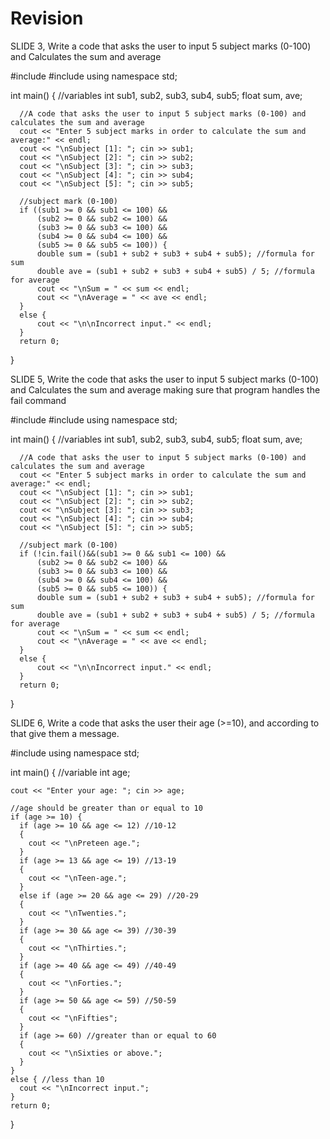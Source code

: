 # Revision

SLIDE 3, Write a code that asks the user to input 5 subject marks (0-100) and
Calculates the sum and average

  #include <iostream>
  #include <string>
  using namespace std;

  int main()
  {
      //variables
      int sub1, sub2, sub3, sub4, sub5;
      float sum, ave;

      //A code that asks the user to input 5 subject marks (0-100) and calculates the sum and average
      cout << "Enter 5 subject marks in order to calculate the sum and average:" << endl;
      cout << "\nSubject [1]: "; cin >> sub1;
      cout << "\nSubject [2]: "; cin >> sub2;
      cout << "\nSubject [3]: "; cin >> sub3;
      cout << "\nSubject [4]: "; cin >> sub4;
      cout << "\nSubject [5]: "; cin >> sub5;

      //subject mark (0-100)
      if ((sub1 >= 0 && sub1 <= 100) &&
          (sub2 >= 0 && sub2 <= 100) &&
          (sub3 >= 0 && sub3 <= 100) &&
          (sub4 >= 0 && sub4 <= 100) &&
          (sub5 >= 0 && sub5 <= 100)) {
          double sum = (sub1 + sub2 + sub3 + sub4 + sub5); //formula for sum
          double ave = (sub1 + sub2 + sub3 + sub4 + sub5) / 5; //formula for average
          cout << "\nSum = " << sum << endl;
          cout << "\nAverage = " << ave << endl;
      }
      else {
          cout << "\n\nIncorrect input." << endl;
      }
      return 0;
  }
                                                
SLIDE 5, Write the code that asks the user to input 5 subject marks (0-100) and
Calculates the sum and average making sure that program handles the fail
command
                                                
  #include <iostream>
  #include <string>
  using namespace std;

  int main()
  {
      //variables
      int sub1, sub2, sub3, sub4, sub5;
      float sum, ave;

      //A code that asks the user to input 5 subject marks (0-100) and calculates the sum and average
      cout << "Enter 5 subject marks in order to calculate the sum and average:" << endl;
      cout << "\nSubject [1]: "; cin >> sub1;
      cout << "\nSubject [2]: "; cin >> sub2;
      cout << "\nSubject [3]: "; cin >> sub3;
      cout << "\nSubject [4]: "; cin >> sub4;
      cout << "\nSubject [5]: "; cin >> sub5;

      //subject mark (0-100)
      if (!cin.fail()&&(sub1 >= 0 && sub1 <= 100) &&
          (sub2 >= 0 && sub2 <= 100) &&
          (sub3 >= 0 && sub3 <= 100) &&
          (sub4 >= 0 && sub4 <= 100) &&
          (sub5 >= 0 && sub5 <= 100)) {
          double sum = (sub1 + sub2 + sub3 + sub4 + sub5); //formula for sum
          double ave = (sub1 + sub2 + sub3 + sub4 + sub5) / 5; //formula for average
          cout << "\nSum = " << sum << endl;
          cout << "\nAverage = " << ave << endl;
      }
      else {
          cout << "\n\nIncorrect input." << endl;
      }
      return 0;
  }       

SLIDE 6, Write a code that asks the user their age (>=10), and
according to that give them a message.

  #include <iostream>
  using namespace std;

  int main()
  {
    //variable
    int age;

    cout << "Enter your age: "; cin >> age;

    //age should be greater than or equal to 10
    if (age >= 10) {
      if (age >= 10 && age <= 12) //10-12
      {
        cout << "\nPreteen age.";
      }
      if (age >= 13 && age <= 19) //13-19
      {
        cout << "\nTeen-age.";
      }
      else if (age >= 20 && age <= 29) //20-29
      {
        cout << "\nTwenties.";
      }
      if (age >= 30 && age <= 39) //30-39
      {
        cout << "\nThirties.";
      }
      if (age >= 40 && age <= 49) //40-49
      {
        cout << "\nForties.";
      }
      if (age >= 50 && age <= 59) //50-59
      {
        cout << "\nFifties";
      }
      if (age >= 60) //greater than or equal to 60
      {
        cout << "\nSixties or above.";
      }
    }
    else { //less than 10
      cout << "\nIncorrect input.";
    }
    return 0;
  }
